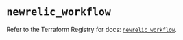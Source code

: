 # `newrelic_workflow`

Refer to the Terraform Registry for docs: [`newrelic_workflow`](https://registry.terraform.io/providers/newrelic/newrelic/3.69.0/docs/resources/workflow).
